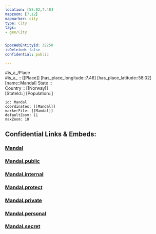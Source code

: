 ```yaml
---
location: [58.02,7.48] 
mapzoom: [7,12] 
mapmarker: city 
type: City
tags:
- geo/City


SpocWebEntityId: 32250
isDeleted: false
confidential: public

---
```

#is_a_/Place  
#is_a_ :: [[Place]] 
[has_place_longitude::7.48] 
[has_place_latitude::58.02] 
[name::Mandal] 
State ::  
Country :: [[Norway]]  
[StateId::] 
[Population::] 



```leaflet
id: Mandal
coordinates: [[Mandal]] 
markerFile: [[Mandal]] 
defaultZoom: 11 
maxZoom: 18
```


## Confidential Links & Embeds: 

### [Mandal](/_Standards/Earth/Continent/Europe/Europe~North/Norway/Counties~Norway/Agder/Vest-Agder/counties~Vest-Agder/Mandal.md) 

### [Mandal.public](/_public/Earth/Continent/Europe/Europe~North/Norway/Counties~Norway/Agder/Vest-Agder/counties~Vest-Agder/Mandal.public.md) 

### [Mandal.internal](/_internal/Earth/Continent/Europe/Europe~North/Norway/Counties~Norway/Agder/Vest-Agder/counties~Vest-Agder/Mandal.internal.md) 

### [Mandal.protect](/_protect/Earth/Continent/Europe/Europe~North/Norway/Counties~Norway/Agder/Vest-Agder/counties~Vest-Agder/Mandal.protect.md) 

### [Mandal.private](/_private/Earth/Continent/Europe/Europe~North/Norway/Counties~Norway/Agder/Vest-Agder/counties~Vest-Agder/Mandal.private.md) 

### [Mandal.personal](/_personal/Earth/Continent/Europe/Europe~North/Norway/Counties~Norway/Agder/Vest-Agder/counties~Vest-Agder/Mandal.personal.md) 

### [Mandal.secret](/_secret/Earth/Continent/Europe/Europe~North/Norway/Counties~Norway/Agder/Vest-Agder/counties~Vest-Agder/Mandal.secret.md)

